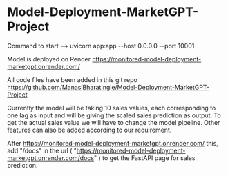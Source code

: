 # Model-Deployment-MarketGPT-Project

Command to start -->
uvicorn app:app --host 0.0.0.0 --port 10001

Model is deployed on Render
https://monitored-model-deployment-marketgpt.onrender.com/

All code files have been added in this git repo
https://github.com/ManasiBharatIngle/Model-Deployment-MarketGPT-Project

Currently the model will be taking 10 sales values, each corresponding to one lag as input and will be giving the scaled sales prediction as output.
To get the actual sales value we will have to change the model pipeline. Other features can also be added according to our requirement.

After https://monitored-model-deployment-marketgpt.onrender.com/ this, add "/docs" in the url ( "https://monitored-model-deployment-marketgpt.onrender.com/docs" ) to get the FastAPI page for sales prediction.
